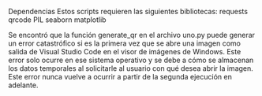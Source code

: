 Dependencias
Estos scripts requieren las siguientes bibliotecas:
requests
qrcode
PIL
seaborn
matplotlib

Se encontró que la función generate_qr en el archivo uno.py puede generar un error catastrófico si es la primera vez que se abre una imagen como salida de Visual Studio Code en el visor de imágenes de Windows. Este error solo ocurre en ese sistema operativo y se debe a cómo se almacenan los datos temporales al solicitarle al usuario con qué desea abrir la imagen. Este error nunca vuelve a ocurrir a partir de la segunda ejecución en adelante.

